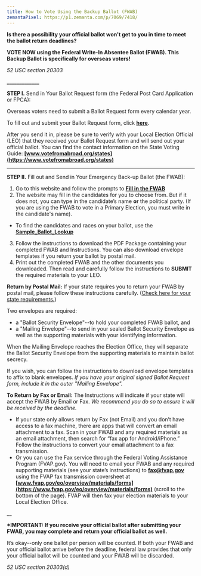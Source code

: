 ```yaml
---
title: How to Vote Using the Backup Ballot (FWAB)
zemantaPixel: https://p1.zemanta.com/p/7069/7418/
---
```

**Is there a possibility your official ballot won't get to you in time to meet the ballot return deadlines?**

**VOTE NOW using the Federal Write-In Absentee Ballot (FWAB). This Backup Ballot is specifically for overseas voters!**

*52 USC section 20303*

**\_\_\_\_\_\_\_\_\_\_\_\__**

**STEP I.** Send in Your Ballot Request form (the Federal Post Card Application or FPCA):

Overseas voters need to submit a Ballot Request form every calendar year. 

To fill out and submit your Ballot Request form, click **[here](https://www.votefromabroad.org)**.

After you send it in, please be sure to verify with your Local Election Official (LEO) that they received your Ballot Request form and will send out your official ballot. You can find the contact information on the State Voting Guide:  **[www.votefromabroad.org/states](https://www.votefromabroad.org/states)**   

- - -

**STEP II.** Fill out and Send in Your Emergency Back-up Ballot (the FWAB): 

1. Go to this website and follow the prompts to **[Fill in the FWAB](https://www.fvap.gov/fwab-privacy-notice)**
2. The website may fill in the candidates for you to choose from. But if it does not, you can type in the candidate’s name **or** the political party. (If you are using the FWAB to vote in a Primary Election, you must write in the candidate's name).

* To find the candidates and races on your ballot, use the  **[Sample_Ballot_Lookup](https://ballotpedia.org/Sample_Ballot_Lookup)**

3. Follow the instructions to download the PDF Package containing your completed FWAB and Instructions. You can also download envelope templates if you return your ballot by postal mail.
4. Print out the completed FWAB and the other documents you downloaded. Then read and carefully follow the instructions to **SUBMIT** the required materials to your LEO. 

**Return by Postal Mail:** If your state requires you to return your FWAB by postal mail, please follow these instructions carefully. ([Check here for your state requirements.](https://www.votefromabroad.org/states))

Two envelopes are required: 

* a "Ballot Security Envelope"--to hold your completed FWAB ballot, and 
* a "Mailing Envelope"--to send in your sealed Ballot Security Envelope as well as the supporting materials with your identifying information. 

When the Mailing Envelope reaches the Election Office, they will separate the Ballot Security Envelope from the supporting materials to maintain ballot secrecy.

If you wish, you can follow the instructions to download envelope templates to affix to blank envelopes. *If you have your original signed Ballot Request form, include it in the outer "Mailing Envelope".*

**To Return by Fax or Email:** The Instructions will indicate if your state will accept the FWAB by Email or Fax. *We recommend you do so to ensure it will be received by the deadline.*

* If your state only allows return by Fax (not Email) and you don’t have access to a fax machine, there are apps that will convert an email attachment to a fax. Scan in your FWAB and any required materials as an email attachment, then search for “fax app for Android/iPhone.” Follow the instructions to convert your email attachment to a fax transmission.
* Or you can use the Fax service through the Federal Voting Assistance Program (FVAP.gov). You will need to email your FWAB and any required supporting materials (see your state’s instructions) to **fax@fvap.gov** using the FVAP fax transmission coversheet at **[www.fvap.gov/eo/overview/materials/forms](https://www.fvap.gov/eo/overview/materials/forms)** (scroll to the bottom of the page). FVAP will then fax your election materials to your Local Election Office.

__

**\*IMPORTANT: If you receive your official ballot after submitting your FWAB, you may complete and return your official ballot as well.** 

It’s okay--only one ballot per person will be counted. If both your FWAB and your official ballot arrive before the deadline, federal law provides that only your official ballot will be counted and your FWAB will be discarded.

*52 USC section 20303(d)*